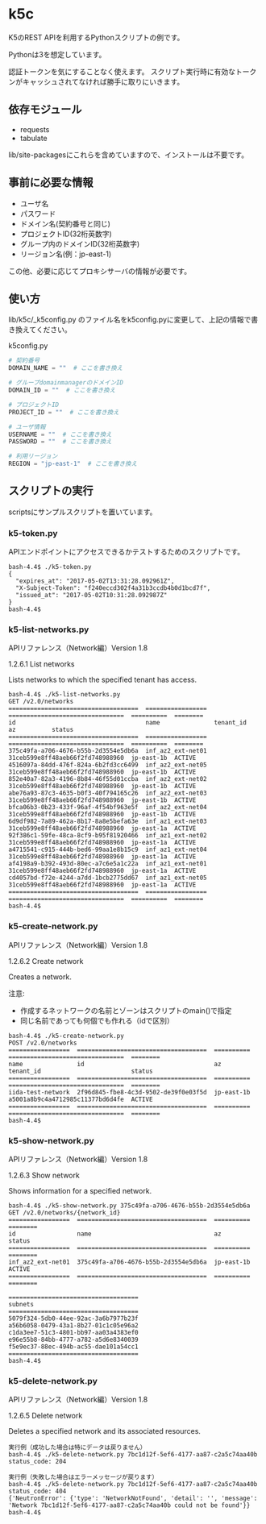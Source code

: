 # k5c

K5のREST APIを利用するPythonスクリプトの例です。

Pythonは3を想定しています。

認証トークンを気にすることなく使えます。
スクリプト実行時に有効なトークンがキャッシュされてなければ勝手に取りにいきます。


## 依存モジュール

 - requests
 - tabulate

lib/site-packagesにこれらを含めていますので、インストールは不要です。


## 事前に必要な情報

- ユーザ名
- パスワード
- ドメイン名(契約番号と同じ)
- プロジェクトID(32桁英数字)
- グループ内のドメインID(32桁英数字)
- リージョン名(例：jp-east-1)

この他、必要に応じてプロキシサーバの情報が必要です。


## 使い方

lib/k5c/_k5config.py のファイル名をk5config.pyに変更して、上記の情報で書き換えてください。

k5config.py

```python
# 契約番号
DOMAIN_NAME = ""  # ここを書き換え

# グループdomainmanagerのドメインID
DOMAIN_ID = ""  # ここを書き換え

# プロジェクトID
PROJECT_ID = ""  # ここを書き換え

# ユーザ情報
USERNAME = ""  # ここを書き換え
PASSWORD = ""  # ここを書き換え

# 利用リージョン
REGION = "jp-east-1"  # ここを書き換え
```


## スクリプトの実行

scriptsにサンプルスクリプトを置いています。

### k5-token.py

APIエンドポイントにアクセスできるかテストするためのスクリプトです。

```
bash-4.4$ ./k5-token.py
{
  "expires_at": "2017-05-02T13:31:28.092961Z",
  "X-Subject-Token": "f240eccd302f4a31b3ccdb4b0d1bcd7f",
  "issued_at": "2017-05-02T10:31:28.092987Z"
}
bash-4.4$
```


### k5-list-networks.py

APIリファレンス（Network編）Version 1.8

1.2.6.1 List networks

Lists networks to which the specified tenant has access.

```
bash-4.4$ ./k5-list-networks.py
GET /v2.0/networks
====================================  =================  ================================  ==========  ========
id                                    name               tenant_id                         az          status
====================================  =================  ================================  ==========  ========
375c49fa-a706-4676-b55b-2d3554e5db6a  inf_az2_ext-net01  31ceb599e8ff48aeb66f2fd748988960  jp-east-1b  ACTIVE
4516097a-84dd-476f-824a-6b2fd3cc6499  inf_az2_ext-net05  31ceb599e8ff48aeb66f2fd748988960  jp-east-1b  ACTIVE
852e40a7-82a3-4196-8b84-46f55d01ccba  inf_az2_ext-net02  31ceb599e8ff48aeb66f2fd748988960  jp-east-1b  ACTIVE
abe76a93-87c3-4635-b0f3-40f794165c26  inf_az2_ext-net03  31ceb599e8ff48aeb66f2fd748988960  jp-east-1b  ACTIVE
bfca06b3-0b23-433f-96af-4f54bf963e5f  inf_az2_ext-net04  31ceb599e8ff48aeb66f2fd748988960  jp-east-1b  ACTIVE
6d9df982-7a89-462a-8b17-8a8e5befa63e  inf_az1_ext-net03  31ceb599e8ff48aeb66f2fd748988960  jp-east-1a  ACTIVE
92f386c1-59fe-48ca-8cf9-b95f81920466  inf_az1_ext-net02  31ceb599e8ff48aeb66f2fd748988960  jp-east-1a  ACTIVE
a4715541-c915-444b-bed6-99aa1e8b15c9  inf_az1_ext-net04  31ceb599e8ff48aeb66f2fd748988960  jp-east-1a  ACTIVE
af4198a9-b392-493d-80ec-a7c6e5a1c22a  inf_az1_ext-net01  31ceb599e8ff48aeb66f2fd748988960  jp-east-1a  ACTIVE
cd4057bd-f72e-4244-a7dd-1bcb2775dd67  inf_az1_ext-net05  31ceb599e8ff48aeb66f2fd748988960  jp-east-1a  ACTIVE
====================================  =================  ================================  ==========  ========
bash-4.4$
```


### k5-create-network.py

APIリファレンス（Network編）Version 1.8

1.2.6.2 Create network

Creates a network.

注意:
 - 作成するネットワークの名前とゾーンはスクリプトのmain()で指定
 - 同じ名前であっても何個でも作れる（idで区別）


```
bash-4.4$ ./k5-create-network.py
POST /v2.0/networks
=================  ====================================  ==========  ================================  ========
name               id                                    az          tenant_id                         status
=================  ====================================  ==========  ================================  ========
iida-test-network  2f96d845-fbe8-4c3d-9502-de39f0e03f5d  jp-east-1b  a5001a8b9c4a4712985c11377bd6d4fe  ACTIVE
=================  ====================================  ==========  ================================  ========
bash-4.4$
```


### k5-show-network.py

APIリファレンス（Network編）Version 1.8

1.2.6.3 Show network

Shows information for a specified network.

```
bash-4.4$ ./k5-show-network.py 375c49fa-a706-4676-b55b-2d3554e5db6a
GET /v2.0/networks/{network_id}
=================  ====================================  ==========  ========
id                 name                                  az          status
=================  ====================================  ==========  ========
inf_az2_ext-net01  375c49fa-a706-4676-b55b-2d3554e5db6a  jp-east-1b  ACTIVE
=================  ====================================  ==========  ========

====================================
subnets
====================================
5079f324-5db0-44ee-92ac-3a6b7977b23f
a56b6058-0479-43a1-8b27-01c1c05e96a2
c1da3ee7-51c3-4801-bb97-aa03a4383ef0
e96e55b8-84bb-4777-a782-a5d6e8340039
f5e9ec37-88ec-494b-ac55-dae101a54cc1
====================================
bash-4.4$
```

### k5-delete-network.py

APIリファレンス（Network編）Version 1.8

1.2.6.5 Delete network

Deletes a specified network and its associated resources.

```
実行例（成功した場合は特にデータは戻りません）
bash-4.4$ ./k5-delete-network.py 7bc1d12f-5ef6-4177-aa87-c2a5c74aa40b
status_code: 204
```

```
実行例（失敗した場合はエラーメッセージが戻ります）
bash-4.4$ ./k5-delete-network.py 7bc1d12f-5ef6-4177-aa87-c2a5c74aa40b
status_code: 404
{'NeutronError': {'type': 'NetworkNotFound', 'detail': '', 'message': 'Network 7bc1d12f-5ef6-4177-aa87-c2a5c74aa40b could not be found'}}
bash-4.4$
```

